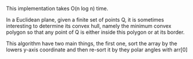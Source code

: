 This implementation takes O(n log n) time.

In a Euclidean plane, given a finite set of points Q, it is sometimes interesting to determine its convex hull,
namely the minimum convex polygon so that any point of Q is either inside this polygon or at its border.

This algorithm have two main things, the first one, sort the array by the lowers y-axis coordinate and then re-sort it by they polar angles with arr[0] 
